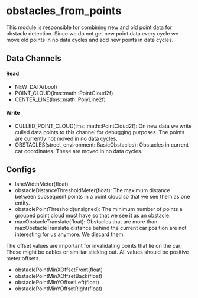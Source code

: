 # obstacles_from_points
This module is responsible for combining new and old point data for obstacle detection. Since we do not get new point data every cycle we move old points in no data cycles and add new points in data cycles.

## Data Channels
#### Read
- NEW_DATA(bool)
- POINT_CLOUD(lms::math::PointCloud2f)
- CENTER_LINE(lms::math::PolyLine2f)

#### Write
- CULLED_POINT_CLOUD(lms::math::PointCloud2f): On new data we write culled data points to this channel for debugging purposes. The points are currently not moved in no data cycles.
- OBSTACLES(street_environment::BasicObstacles): Obstacles in current car coordinates. These are moved in no data cycles.

## Configs
- laneWidthMeter(float)
- obstacleDistanceThresholdMeter(float): The maximum distance between subsequent points in a point cloud so that we see them as one entity.
- obstaclePointThreshold(unsigned): The minimum number of points a grouped point cloud must have so that we see it as an obstacle.
- maxObstacleTranslate(float): Obstacles that are more than maxObstacleTranslate distance behind the current car position are not interesting for us anymore. We discard them.

The offset values are important for invalidating points that lie on the car; Those might be cables or similiar sticking out. All values should be positive meter offsets.
- obstaclePointMinXOffsetFront(float)
- obstaclePointMinXOffsetBack(float)
- obstaclePointMinYOffsetLeft(float)
- obstaclePointMinYOffsetRight(float)
